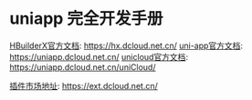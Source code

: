 # uniapp 完全开发手册

[HBuilderX官方文档](https://hx.dcloud.net.cn/): https://hx.dcloud.net.cn/
[uni-app官方文档](https://uniapp.dcloud.net.cn/): https://uniapp.dcloud.net.cn/
[unicloud官方文档](https://uniapp.dcloud.net.cn/uniCloud/): https://uniapp.dcloud.net.cn/uniCloud/

[插件市场地址](插件市场地址): https://ext.dcloud.net.cn/